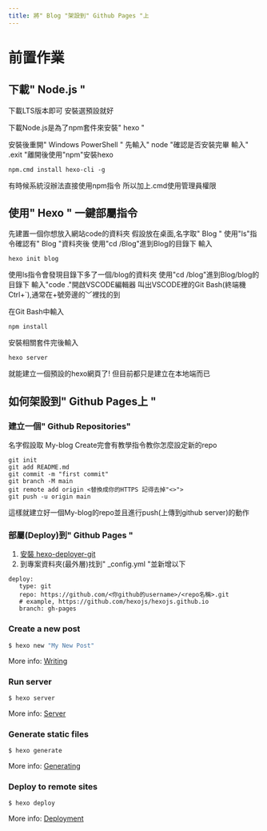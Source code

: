 ```yaml
---
title: 將" Blog "架設到" Github Pages "上
---
```

# 前置作業

## 下載" Node.js "

下載LTS版本即可
安裝選預設就好
<!-- # H1
## H2
### H3
#### H4 -->
下載Node.js是為了npm套件來安裝" hexo "

安裝後重開" Windows PowerShell "
先輸入" node "確認是否安裝完畢
輸入" .exit "離開後使用"npm"安裝hexo
```
npm.cmd install hexo-cli -g
```
有時候系統沒辦法直接使用npm指令
所以加上.cmd使用管理員權限

## 使用" Hexo " 一鍵部屬指令
先建置一個你想放入網站code的資料夾
假設放在桌面,名字取" Blog "
使用"ls"指令確認有" Blog "資料夾後
使用"cd /Blog"進到Blog的目錄下
輸入
```
hexo init blog
```
使用ls指令會發現目錄下多了一個/blog的資料夾
使用"cd /blog"進到Blog/blog的目錄下
輸入"code ."開啟VSCODE編輯器
叫出VSCODE裡的Git Bash(終端機Ctrl+`),通常在+號旁邊的﹀裡找的到

在Git Bash中輸入
```
npm install
```
安裝相關套件完後輸入
```
hexo server
```
就能建立一個預設的hexo網頁了!
但目前都只是建立在本地端而已

## 如何架設到" Github Pages上 "

### 建立一個" Github Repositories"
名字假設取 My-blog
Create完會有教學指令教你怎麼設定新的repo
```
git init
git add README.md
git commit -m "first commit"
git branch -M main
git remote add origin <替換成你的HTTPS 記得去掉"<>">
git push -u origin main
```
這樣就建立好一個My-blog的repo並且進行push(上傳到github server)的動作

### 部屬(Deploy)到" Github Pages "

1. [安裝 hexo-deployer-git](https://www.npmjs.com/package/hexo-deployer-git)
2. 到專案資料夾(最外層)找到" _config.yml "並新增以下
```
deploy:
   type: git
   repo: https://github.com/<你github的username>/<repo名稱>.git
   # example, https://github.com/hexojs/hexojs.github.io
   branch: gh-pages
```
<!-- ```python
print("你好")
```
ol order list

1. 123
2. 123
3. 123

ul 

- 1
- 2
- 3 -->
### Create a new post

``` bash
$ hexo new "My New Post"
```

More info: [Writing](https://hexo.io/docs/writing.html)

### Run server

``` bash
$ hexo server
```

More info: [Server](https://hexo.io/docs/server.html)

### Generate static files

``` bash
$ hexo generate
```

More info: [Generating](https://hexo.io/docs/generating.html)

### Deploy to remote sites

``` bash
$ hexo deploy
```

More info: [Deployment](https://hexo.io/docs/one-command-deployment.html)
